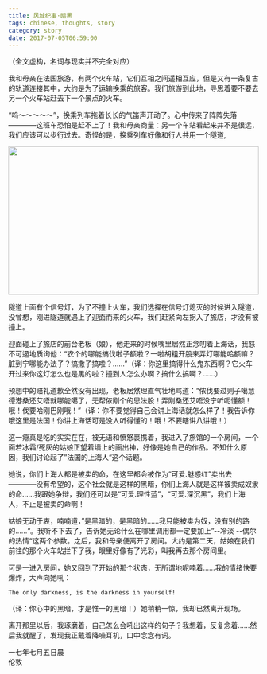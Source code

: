 ```yaml
---
title: 风城纪事·暗黑
tags: chinese, thoughts, story
category: story
date: 2017-07-05T06:59:00
---
```


（全文虚构，名词与现实并不完全对应）

我和母亲在法国旅游，有两个火车站，它们互相之间遥相互应，但是又有一条复古的轨道连接其中，大约是为了运输换乘的旅客。我们旅游到此地，寻思着要不要去另一个火车站赶去下一个景点的火车。

“呜～～～～～”，换乘列车拖着长长的气笛声开动了。心中传来了阵阵失落————这班车恐怕是赶不上了！我和母亲商量：另一个车站看起来并不是很远，我们应该可以步行过去。奇怪的是，换乘列车好像和行人共用一个隧道,

<img src="http://newflaw.com/blog/wp-content/uploads/2017/07/IMG_1387-300x298.jpg" alt="" width="100%" height="298" class="alignnone size-medium wp-image-955" />

隧道上面有个信号灯，为了不撞上火车，我们选择在信号灯熄灭的时候进入隧道，没曾想，刚进隧道就遇上了迎面而来的火车，我们赶紧向左拐入了旅店，才没有被撞上。

迎面碰上了旅店的前台老板（娘），他走来的时候嘴里居然正念叨着上海话，我怒不可遏地质询他：“农个的哪能搞伐啦子额啦？一啦胡粗开股来弄灯哪能哈额嘛？脏到宁哪能办法子？搞撒子搞啦？……”（译：你这里搞得什么鬼东西啊？它火车开过来你这灯怎么也是黑的啦？撞到人怎么办啊？搞什么搞啊？……）

预想中的赔礼道歉全然没有出现，老板居然理直气壮地骂道：“侬伐要过则子噶慧德港桑还艾唔就哪能噶了，无帮侬刚个的思法股！弄刚桑还艾唔没宁听呃懂额！哦！伐要哈刚巴刚哦！”（译：你不要觉得自己会讲上海话就怎么样了！我告诉你哦这里是法国！你讲上海话可是没人听得懂的！哦！不要瞎讲八讲哦！）

这一瘪真是吃的实实在在，被无语和愤怒裹携着，我进入了旅馆的一个房间，一个面若冰霜/死灰的姑娘正望着墙上的画出神，好像是她自己的作品。不知什么原因，我们讨论起了”法国的上海人“这个话题。

她说，你们上海人都是被卖的命，在这里都会被作为“可爱.魅惑红”卖出去————没有希望的，这个社会就是这样的黑暗，你们上海人就是这样被卖成奴隶的命……我跟她争辩，我们还可以是“可爱.理性蓝”，“可爱.深沉黑”，我们上海人，不止是被卖的命啊！

姑娘无动于衷，喃喃道，”是黑暗的，是黑暗的……我只能被卖为奴，没有别的路的……“。我听不下去了，告诉她无论什么在哪里调用都一定要加上”--冷淡 --偶尔的热情“这两个参数。之后，我和母亲便离开了房间。大约是第二天，姑娘在我们前往的那个火车站拦下了我，眼里好像有了光彩，叫我再去那个房间里。

可是一进入房间，她又回到了开始的那个状态，无所谓地呢喃着……我的情绪快要爆炸，大声向她吼：
```
The only darkness, is the darkness in yourself!
```
（译：你心中的黑暗，才是惟一的黑暗！）她稍稍一惊，我却已然离开现场。

离开那里以后，我琢磨着，自己怎么会吼出这样的句子？我想着，反复念着……然后我就醒了，发现我正戴着降噪耳机，口中念念有词。

一七年七月五日晨</br>
伦敦
